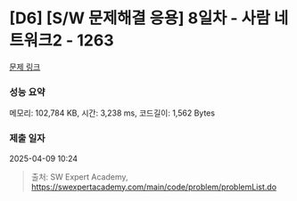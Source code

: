 # [D6] [S/W 문제해결 응용] 8일차 - 사람 네트워크2 - 1263 

[문제 링크](https://swexpertacademy.com/main/code/problem/problemDetail.do?contestProbId=AV18P2B6Iu8CFAZN) 

### 성능 요약

메모리: 102,784 KB, 시간: 3,238 ms, 코드길이: 1,562 Bytes

### 제출 일자

2025-04-09 10:24



> 출처: SW Expert Academy, https://swexpertacademy.com/main/code/problem/problemList.do